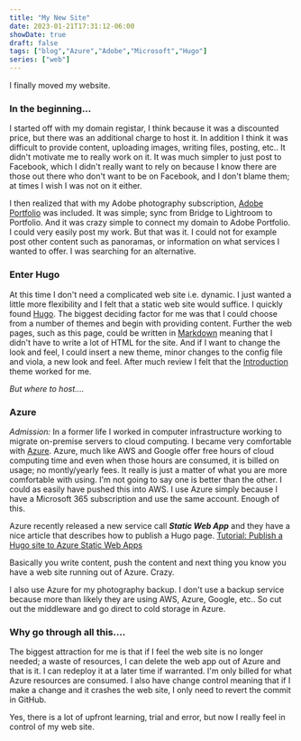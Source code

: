 ```yaml
---
title: "My New Site"
date: 2023-01-21T17:31:12-06:00
showDate: true
draft: false
tags: ["blog","Azure","Adobe","Microsoft","Hugo"]
series: ["web"]
---
```


I finally moved my website.

### In the beginning...

I started off with my domain registar, I think because it was a discounted price, but there was an additional charge to host it. In addition I think it was difficult to provide content, uploading images, writing files, posting, etc.. It didn't motivate me to really work on it. It was much simpler to just post to Facebook, which I didn't really want to rely on because I know there are those out there who don't want to be on Facebook, and I don't blame them; at times I wish I was not on it either.

I then realized that with my Adobe photography subscription, [Adobe Portfolio](https://kendrickcc9b07.myportfolio.com/) was included. It was simple; sync from Bridge to Lightroom to Portfolio. And it was crazy simple to connect my domain to Adobe Portfolio. I could very easily post my work. But that was it. I could not for example post other content such as panoramas, or information on what services I wanted to offer. I was searching for an alternative. 

### Enter Hugo

At this time I don't need a complicated web site i.e. dynamic. I just wanted a little more flexibility and I felt that a static web site would suffice. I quickly found [Hugo](https://gohugo.io/). The biggest deciding factor for me was that I could choose from a number of themes and begin with providing content. Further the web pages, such as this page, could be written in [Markdown](https://en.wikipedia.org/wiki/Markdown) meaning that I didn't have to write a lot of HTML for the site. And if I want to change the look and feel, I could insert a new theme, minor changes to the config file and viola, a new look and feel. After much review I felt that the [Introduction](https://themes.gohugo.io/themes/hugo-theme-introduction/) theme worked for me. 

*But where to host....* 

### Azure

*Admission:* In a former life I worked in computer infrastructure working to migrate on-premise servers to cloud computing. I became very comfortable with [Azure](https://azure.microsoft.com/en-us/). Azure, much like AWS and Google offer free hours of cloud computing time and even when those hours are consumed, it is billed on usage; no montly/yearly fees. It really is just a matter of what you are more comfortable with using. I'm not going to say one is better than the other. I could as easily have pushed this into AWS. I use Azure simply because I have a Microsoft 365 subscription and use the same account. Enough of this. 

Azure recently released a new service call ***Static Web App*** and they have a nice article that describes how to publish a Hugo page. [Tutorial: Publish a Hugo site to Azure Static Web Apps](https://learn.microsoft.com/en-us/azure/static-web-apps/publish-hugo)

Basically you write content, push the content and next thing you know you have a web site running out of Azure. Crazy.

I also use Azure for my photography backup. I don't use a backup service because more than likely they are using AWS, Azure, Google, etc.. So cut out the middleware and go direct to cold storage in Azure. 

### Why go through all this....

The biggest attraction for me is that if I feel the web site is no longer needed; a waste of resources, I can delete the web app out of Azure and that is it. I can redeploy it at a later time if warranted. I'm only billed for what Azure resources are consumed. I also have change control meaning that if I make a change and it crashes the web site, I only need to revert the commit in GitHub. 

Yes, there is a lot of upfront learning, trial and error, but now I really feel in control of my web site. 
